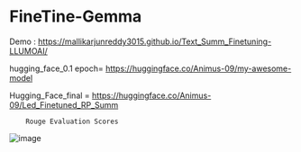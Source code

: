 # FineTine-Gemma
Demo : https://mallikarjunreddy3015.github.io/Text_Summ_Finetuning-LLUMOAI/

hugging_face_0.1 epoch= https://huggingface.co/Animus-09/my-awesome-model

Hugging_Face_final = https://huggingface.co/Animus-09/Led_Finetuned_RP_Summ


        Rouge Evaluation Scores

![image](https://github.com/Mallikarjunreddy3015/Text_Summ_Finetuning-LLUMOAI/assets/81563306/280f5eb8-dab2-44e6-b6aa-a1d9dd0e9e0d)
